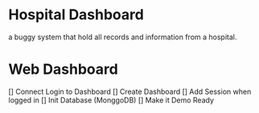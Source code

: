 # Hospital Dashboard

a buggy system that hold all records and information from a hospital.

# Web Dashboard

[] Connect Login to Dashboard
[] Create Dashboard
[] Add Session when logged in
[] Init Database (MonggoDB)
[] Make it Demo Ready

